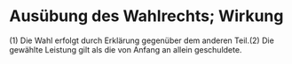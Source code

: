 # Ausübung des Wahlrechts; Wirkung

(1) Die Wahl erfolgt durch Erklärung gegenüber dem anderen Teil.(2) Die gewählte Leistung gilt als die von Anfang an allein geschuldete. 

